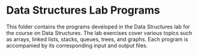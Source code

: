 # Data Structures Lab Programs

This folder contains the programs developed in the Data Structures lab for the course on Data Structures. The lab exercises cover various topics such as arrays, linked lists, stacks, queues, trees, and graphs. Each program is accompanied by its corresponding input and output files.